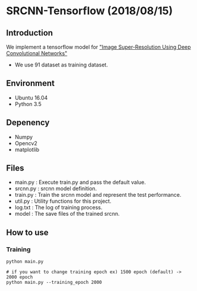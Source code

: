 # SRCNN-Tensorflow (2018/08/15)

## Introduction
We implement a tensorflow model for ["Image Super-Resolution Using Deep Convolutional Networks"](https://arxiv.org/pdf/1501.00092.pdf)
 - We use 91 dataset as training dataset.
 
## Environment
- Ubuntu 16.04
- Python 3.5

## Depenency
- Numpy
- Opencv2
- matplotlib

## Files
- main.py : Execute train.py and pass the default value.
- srcnn.py : srcnn model definition.
- train.py : Train the srcnn model and represent the test performance.
- util.py : Utility functions for this project.
- log.txt : The log of training process.
- model : The save files of the trained srcnn.

## How to use
### Training
```shell
python main.py

# if you want to change training epoch ex) 1500 epoch (default) -> 2000 epoch
python main.py --training_epoch 2000
```
